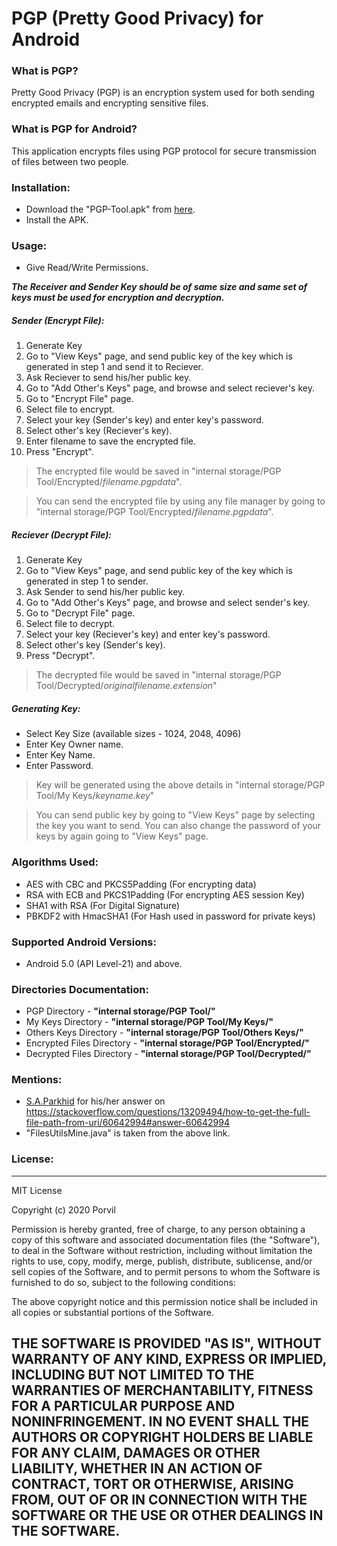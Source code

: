 # PGP (Pretty Good Privacy) for Android

### What is PGP?
Pretty Good Privacy (PGP) is an encryption system used for both sending encrypted emails and encrypting sensitive files.

### What is PGP for Android?
This application encrypts files using PGP protocol for secure transmission of files between two people.

### Installation:

- Download the "PGP-Tool.apk" from [here](https://github.com/Porvil/PGP-Tool/releases).
- Install the APK.

### Usage:

- Give Read/Write Permissions.

***The Receiver and Sender Key should be of same size and same set of keys must be used for encryption and decryption.***

##### Sender (Encrypt File): 
1) Generate Key
2) Go to "View Keys" page, and send public key of the key which is generated in step 1 and send it to Reciever.
3) Ask Reciever to send his/her public key.
4) Go to "Add Other's Keys" page, and browse and select reciever's key.
5) Go to "Encrypt File" page.
6) Select file to encrypt.
7) Select your key (Sender's key) and enter key's password.
8) Select other's key (Reciever's key).
9) Enter filename to save the encrypted file.
10) Press "Encrypt".

> The encrypted file would be saved in "internal storage/PGP Tool/Encrypted/*filename.pgpdata*".

> You can send the encrypted file by using any file manager by going to "internal storage/PGP Tool/Encrypted/*filename.pgpdata*".

##### Reciever (Decrypt File):
1) Generate Key
2) Go to "View Keys" page, and send public key of the key which is generated in step 1 to sender.
3) Ask Sender to send his/her public key.
4) Go to "Add Other's Keys" page, and browse and select sender's key.
5) Go to "Decrypt File" page.
6) Select file to decrypt.
7) Select your key (Reciever's key) and enter key's password.
8) Select other's key (Sender's key).
9) Press "Decrypt".

>The decrypted file would be saved in "internal storage/PGP Tool/Decrypted/*originalfilename.extension*"


##### Generating Key:
- Select Key Size (available sizes - 1024, 2048, 4096)
- Enter Key Owner name.
- Enter Key Name.
- Enter Password.

> Key will be generated using the above details in "internal storage/PGP Tool/My Keys/*keyname.key*"

> You can send public key by going to "View Keys" page by selecting the key you want to send.
You can also change the password of your keys by again going to "View Keys" page.


### Algorithms Used: 
- AES with CBC and PKCS5Padding (For encrypting data)
- RSA with ECB and PKCS1Padding (For encrypting AES session Key)
- SHA1 with RSA (For Digital Signature)
- PBKDF2 with HmacSHA1 (For Hash used in password for private keys)

### Supported Android Versions:
- Android 5.0 (API Level-21) and above.

### Directories Documentation: 

- PGP Directory - **"internal storage/PGP Tool/"**
- My Keys Directory - **"internal storage/PGP Tool/My Keys/"**
- Others Keys Directory - **"internal storage/PGP Tool/Others Keys/"**
- Encrypted Files Directory - **"internal storage/PGP Tool/Encrypted/"**
- Decrypted Files Directory - **"internal storage/PGP Tool/Decrypted/"**

### Mentions: 
- [S.A.Parkhid](https://stackoverflow.com/users/568822/s-a-parkhid) for his/her answer on https://stackoverflow.com/questions/13209494/how-to-get-the-full-file-path-from-uri/60642994#answer-60642994 
- "FilesUtilsMine.java" is taken from the above link.

### License:
----

MIT License

Copyright (c) 2020 Porvil

Permission is hereby granted, free of charge, to any person obtaining a copy
of this software and associated documentation files (the "Software"), to deal
in the Software without restriction, including without limitation the rights
to use, copy, modify, merge, publish, distribute, sublicense, and/or sell
copies of the Software, and to permit persons to whom the Software is
furnished to do so, subject to the following conditions:

The above copyright notice and this permission notice shall be included in all
copies or substantial portions of the Software.

THE SOFTWARE IS PROVIDED "AS IS", WITHOUT WARRANTY OF ANY KIND, EXPRESS OR
IMPLIED, INCLUDING BUT NOT LIMITED TO THE WARRANTIES OF MERCHANTABILITY,
FITNESS FOR A PARTICULAR PURPOSE AND NONINFRINGEMENT. IN NO EVENT SHALL THE
AUTHORS OR COPYRIGHT HOLDERS BE LIABLE FOR ANY CLAIM, DAMAGES OR OTHER
LIABILITY, WHETHER IN AN ACTION OF CONTRACT, TORT OR OTHERWISE, ARISING FROM,
OUT OF OR IN CONNECTION WITH THE SOFTWARE OR THE USE OR OTHER DEALINGS IN THE
SOFTWARE.
----
